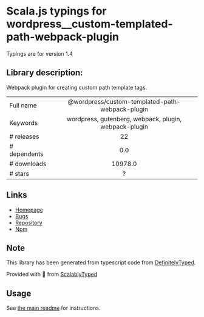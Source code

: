 
# Scala.js typings for wordpress__custom-templated-path-webpack-plugin

Typings are for version 1.4

## Library description:
Webpack plugin for creating custom path template tags.

|                    |                 |
| ------------------ | :-------------: |
| Full name          | @wordpress/custom-templated-path-webpack-plugin |
| Keywords           | wordpress, gutenberg, webpack, plugin, webpack-plugin |
| # releases         | 22 |
| # dependents       | 0.0 |
| # downloads        | 10978.0 |
| # stars            | ? |

## Links
- [Homepage](https://github.com/WordPress/gutenberg/blob/HEAD/packages/custom-templated-path-webpack-plugin/README.md)
- [Bugs](https://github.com/WordPress/gutenberg/issues)
- [Repository](https://github.com/WordPress/gutenberg)
- [Npm](https://www.npmjs.com/package/%40wordpress%2Fcustom-templated-path-webpack-plugin)
    


## Note
This library has been generated from typescript code from [DefinitelyTyped](https://definitelytyped.org).

Provided with :purple_heart: from [ScalablyTyped](https://github.com/oyvindberg/ScalablyTyped)

## Usage
See [the main readme](../../readme.md) for instructions.



